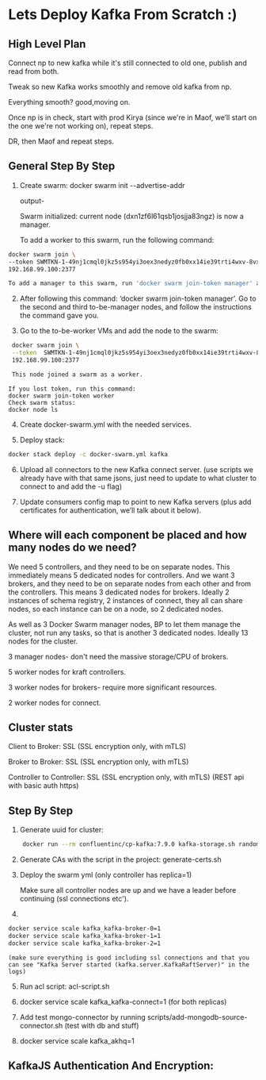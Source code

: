 # Lets Deploy Kafka From Scratch :) 

## High Level Plan

Connect np to new kafka while it's still connected to old one, publish and read from both.

Tweak so new Kafka works smoothly and remove old kafka from np.

Everything smooth? good,moving on.

Once np is in check, start with prod Kirya (since we're in Maof, we’ll start on the one we're not working on), repeat steps. 

DR, then Maof and repeat steps.


## General Step By Step
1. Create swarm: 
    docker swarm init --advertise-addr <MANAGER-IP>

    output-

    Swarm initialized: current node (dxn1zf6l61qsb1josjja83ngz) is now a manager.

    To add a worker to this swarm, run the following command:
```bash
docker swarm join \
--token SWMTKN-1-49nj1cmql0jkz5s954yi3oex3nedyz0fb0xx14ie39trti4wxv-8vxv8rssmk743ojnwacrr2e7c \
192.168.99.100:2377

To add a manager to this swarm, run 'docker swarm join-token manager' and follow the instructions.
```
2. After following this command: ‘docker swarm join-token manager’. Go to the second and third to-be-manager nodes, and follow the          instructions the command gave you.

3. Go to the to-be-worker VMs and add the node to the swarm:
```bash
 docker swarm join \
 --token  SWMTKN-1-49nj1cmql0jkz5s954yi3oex3nedyz0fb0xx14ie39trti4wxv-8vxv8rssmk743ojnwacrr2e7c \
 192.168.99.100:2377

 This node joined a swarm as a worker.
```
    If you lost token, run this command:
    docker swarm join-token worker
    Check swarm status:
    docker node ls

4. Create docker-swarm.yml with the needed services.

5. Deploy stack: 
```bash
docker stack deploy -c docker-swarm.yml kafka
```
6. Upload all connectors to the new Kafka connect server. (use scripts we already have with that same jsons, just need to update to what cluster to connect to and add the -u flag)

7. Update consumers config map to point to new Kafka servers (plus add certificates for authentication, we’ll talk about it below).


## Where will each component be placed and how many nodes do we need?

We need 5 controllers, and they need to be on separate nodes. This immediately means 5 dedicated nodes for controllers. And we want 3 brokers, and they need to be on separate nodes from each other and from the controllers. This means 3 dedicated nodes for brokers.
Ideally 2 instances of schema registry, 2 instances of connect, they all can share nodes, so each instance can be on a node, so 2 dedicated nodes.

As well as 3 Docker Swarm manager nodes, BP to let them manage the cluster, not run any tasks, so that is another 3 dedicated nodes. 
Ideally 13 nodes for the cluster. 

3 manager nodes- don't need the massive storage/CPU of brokers.

5 worker nodes for kraft controllers.

3 worker nodes for brokers- require more significant resources.

2 worker nodes for connect.


## Cluster stats

Client to Broker: SSL (SSL encryption only, with mTLS)

Broker to Broker: SSL (SSL encryption only, with mTLS)

Controller to Controller: SSL (SSL encryption only, with mTLS) (REST api with basic auth https)


## Step By Step

1. Generate uuid for cluster: 
```bash
    docker run --rm confluentinc/cp-kafka:7.9.0 kafka-storage.sh random-uuid
```
2. Generate CAs with the script in the project:
    generate-certs.sh

3. Deploy the swarm yml (only controller has replica=1)

    Make sure all controller nodes are up and we have a leader before continuing (ssl connections etc').

4.  
```bash
docker service scale kafka_kafka-broker-0=1
docker service scale kafka_kafka-broker-1=1 
docker service scale kafka_kafka-broker-2=1
```
    (make sure everything is good including ssl connections and that you can see "Kafka Server started (kafka.server.KafkaRaftServer)" in the logs)

5. Run acl script: acl-script.sh

6. docker service scale kafka_kafka-connect=1 (for both replicas)

7. Add test mongo-connector by running scripts/add-mongodb-source-connector.sh (test with db and stuff)

8. docker service scale kafka_akhq=1


## KafkaJS Authentication And Encryption:



